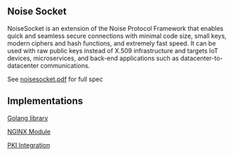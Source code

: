 Noise Socket
---------
NoiseSocket is an extension of the Noise Protocol Framework that enables quick and seamless secure connections with minimal code size, small keys, modern ciphers and hash functions, and extremely fast speed. It can be used with raw public keys instead of X.509 infrastructure and targets IoT devices, microservices, and back-end applications such as datacenter-to-datacenter communications.

See  [noisesocket.pdf](output/noisesocket.pdf) for full spec

Implementations
--------------

[Golang library](https://github.com/go-noisesocket/noisesocket/)

[NGINX Module](https://github.com/VirgilSecurity/virgil-nginx-noise-socket)

[PKI Integration](https://github.com/go-noisesocket/noisesocket/virgil)
